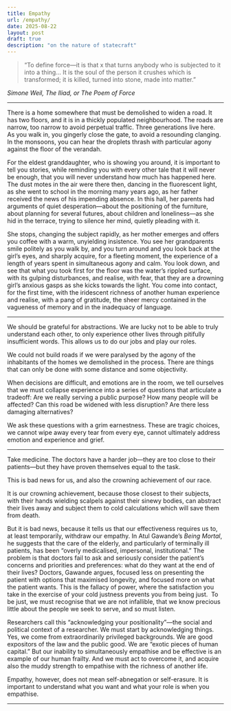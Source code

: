 ```yaml
---
title: Empathy
url: /empathy/
date: 2025-08-22
layout: post
draft: true
description: "on the nature of statecraft"
---
```


> “To define force—it is that x that turns anybody who is subjected to it into a thing... It is the soul of the person it crushes which is transformed; it is killed, turned into stone, made into matter.” 

*Simone Weil, The Iliad, or The Poem of Force*

<hr>

There is a home somewhere that must be demolished to widen a road. It has two floors, and it is in a thickly populated neighbourhood. The roads are narrow, too narrow to avoid perpetual traffic. Three generations live here. As you walk in, you gingerly close the gate, to avoid a resounding clanging. In the monsoons, you can hear the droplets thrash with particular agony against the floor of the verandah.

For the eldest granddaughter, who is showing you around, it is important to tell you stories, while reminding you with every other tale that it will never be enough, that you will never understand how much has happened here. The dust motes in the air were there then, dancing in the fluorescent light, as she went to school in the morning many years ago, as her father received the news of his impending absence. In this hall, her parents had arguments of quiet desperation—about the positioning of the furniture, about planning for several futures, about children and loneliness—as she hid in the terrace, trying to silence her mind, quietly pleading with it.

She stops, changing the subject rapidly, as her mother emerges and offers you coffee with a warm, unyielding insistence. You see her grandparents smile politely as you walk by, and you turn around and you look back at the girl’s eyes, and sharply acquire, for a fleeting moment, the experience of a length of years spent in simultaneous agony and calm. You look down, and see that what you took first for the floor was the water’s rippled surface, with its gulping disturbances, and realise, with fear, that they are a drowning girl’s anxious gasps as she kicks towards the light. You come into contact, for the first time, with the iridescent richness of another human experience and realise, with a pang of gratitude, the sheer mercy contained in the vagueness of memory and in the inadequacy of language.

<hr>

We should be grateful for abstractions. We are lucky not to be able to truly understand each other, to only experience other lives through pitifully insufficient words. This allows us to do our jobs and play our roles. 

We could not build roads if we were paralysed by the agony of the inhabitants of the homes we demolished in the process. There are things that can only be done with some distance and some objectivity.

When decisions are difficult, and emotions are in the room, we tell ourselves that we must collapse experience into a series of questions that articulate a tradeoff: Are we really serving a public purpose? How many people will be affected? Can this road be widened with less disruption? Are there less damaging alternatives?  

We ask these questions with a grim earnestness. These are tragic choices, we cannot wipe away every tear from every eye, cannot ultimately address emotion and experience and grief. 

<hr>

Take medicine. The doctors have a harder job—they are too close to their patients—but they have proven themselves equal to the task.  

This is bad news for us, and also the crowning achievement of our race. 

It is our crowning achievement, because those closest to their subjects, with their hands wielding scalpels against their sinewy bodies, can abstract their lives away and subject them to cold calculations which will save them from death. 

But it is bad news, because it tells us that our effectiveness requires us to, at least temporarily, withdraw our empathy. In Atul Gawande’s *Being Mortal*, he suggests that the care of the elderly, and particularly of terminally ill patients, has been “overly medicalised, impersonal, institutional.” The problem is that doctors fail to ask and seriously consider the patient’s concerns and priorities and preferences: what do they want at the end of their lives? Doctors, Gawande argues, focused less on presenting the patient with options that maximised longevity, and focused more on what the patient wants. This is the fallacy of power, where the satisfaction you take in the exercise of your cold justness prevents you from being just.  To be just, we must recognise that we are not infallible, that we know precious little about the people we seek to serve, and so must listen. 

Researchers call this “acknowledging your positionality”—the social and political context of a researcher. We must start by acknowledging things. Yes, we come from extraordinarily privileged backgrounds. We are good expositors of the law and the public good. We are “exotic pieces of human capital.” But our inability to simultaneously empathise and be effective is an example of our human frailty. And we must act to overcome it, and acquire also the muddy strength to empathise with the richness of another life. 

Empathy, however, does not mean self-abnegation or self-erasure. It is important to understand what you want and what your role is when you empathise. 

<hr>

